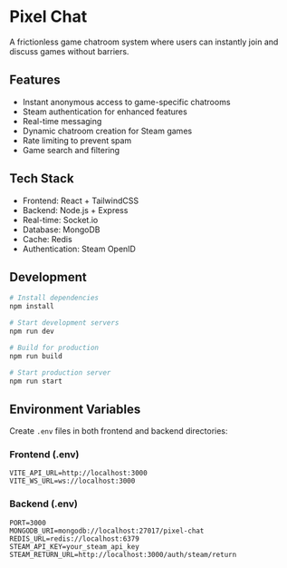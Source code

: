 # Pixel Chat

A frictionless game chatroom system where users can instantly join and discuss games without barriers.

## Features

- Instant anonymous access to game-specific chatrooms
- Steam authentication for enhanced features
- Real-time messaging
- Dynamic chatroom creation for Steam games
- Rate limiting to prevent spam
- Game search and filtering

## Tech Stack

- Frontend: React + TailwindCSS
- Backend: Node.js + Express
- Real-time: Socket.io
- Database: MongoDB
- Cache: Redis
- Authentication: Steam OpenID

## Development

```bash
# Install dependencies
npm install

# Start development servers
npm run dev

# Build for production
npm run build

# Start production server
npm run start
```

## Environment Variables

Create `.env` files in both frontend and backend directories:

### Frontend (.env)
```
VITE_API_URL=http://localhost:3000
VITE_WS_URL=ws://localhost:3000
```

### Backend (.env)
```
PORT=3000
MONGODB_URI=mongodb://localhost:27017/pixel-chat
REDIS_URL=redis://localhost:6379
STEAM_API_KEY=your_steam_api_key
STEAM_RETURN_URL=http://localhost:3000/auth/steam/return
```
